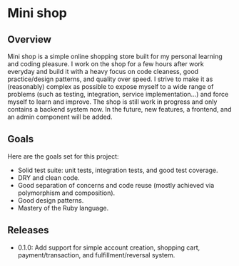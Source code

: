# Mini shop

## Overview

Mini shop is a simple online shopping store built for my personal learning and coding pleasure. I work on the shop for a few hours after work everyday and build it with a heavy focus on code cleaness, good practice/design patterns, and quality over speed. I strive to make it as (reasonably) complex as possible to expose myself to a wide range of problems (such as testing, integration, service implementation...) and force myself to learn and improve. The shop is still work in progress and only contains a backend system now. In the future, new features, a frontend, and an admin component will be added.

## Goals

Here are the goals set for this project:
  
  * Solid test suite: unit tests, integration tests, and good test coverage.
  * DRY and clean code.
  * Good separation of concerns and code reuse (mostly achieved via polymorphism and composition).
  * Good design patterns.
  * Mastery of the Ruby language.

## Releases

  * 0.1.0: Add support for simple account creation, shopping cart, payment/transaction, and fulfillment/reversal system.
